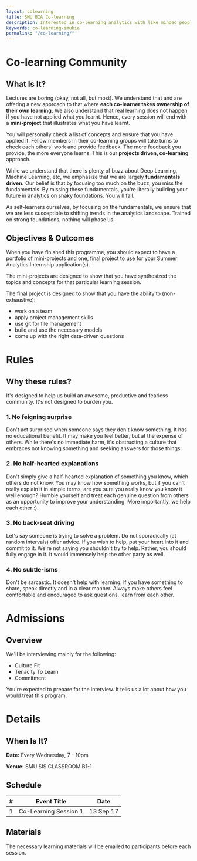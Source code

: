 ```yaml
---
layout: colearning
title: SMU BIA Co-learning
description: Interested in co-learning analytics with like minded people? Join us today!
keywords: co-learning-smubia
permalink: "/co-learning/"
---
```


# Co-learning Community

## What Is It?

Lectures are boring (okay, not all, but most). We understand that and are offering a new approach to that where **each co-learner takes ownership of their own learning.** We also understand that real learning does not happen if you have not applied what you learnt. Hence, every session will end with a **mini-project** that illustrates what you have learnt.

You will personally check a list of concepts and ensure that you have applied it. Fellow members in their co-learning groups will take turns to check each others' work and provide feedback. The more feedback you provide, the more everyone learns. This is our **projects driven, co-learning** approach.

While we understand that there is plenty of buzz about Deep Learning, Machine Learning, etc, we emphasize that we are largely **fundamentals driven.** Our belief is that by focusing too much on the buzz, you miss the fundamentals. By missing these fundamentals, you're literally building your future in analytics on shaky foundations. You will fall. 

As self-learners ourselves, by focusing on the fundamentals, we ensure that we are less susceptible to shifting trends in the analytics landscape. Trained on strong foundations, nothing will phase us.

## Objectives & Outcomes

When you have finished this programme, you should expect to have a portfolio of mini-projects and one, final project to use for your Summer Analytics Internship application(s).

The mini-projects are designed to show that you have synthesized the topics and concepts for that particular learning session.

The final project is designed to show that you have the ability to (non-exhaustive):
- work on a team
- apply project management skills
- use git for file management
- build and use the necessary models
- come up with the right data-driven questions

# Rules

## Why these rules?

It's designed to help us build an awesome, productive and fearless community. It's not designed to burden you.

### 1. No feigning surprise

Don't act surprised when someone says they don't know something. It has no educational benefit. It may make you feel better, but at the expense of others. While there's no immediate harm, it's obstructing a culture that embraces not knowing something and seeking answers for those things.

### 2. No half-hearted explanations

Don't simply give a half-hearted explanation of something you know, which others do not know. You may know how something works, but if you can't really explain it in simple terms, are you sure you really know you know it well enough? Humble yourself and treat each genuine question from others as an opportunity to improve your understanding. More importantly, we help each other :).

### 3. No back-seat driving

Let's say someone is trying to solve a problem. Do not sporadically (at random intervals) offer advice. If you wish to help, put your heart into it and commit to it. We're not saying you shouldn't try to help. Rather, you should fully engage in it. It would immensely help the other party as well.

### 4. No subtle-isms

Don't be sarcastic. It doesn't help with learning. If you have something to share, speak directly and in a clear manner. Always make others feel comfortable and encouraged to ask questions, learn from each other.

# Admissions

## Overview

We'll be interviewing mainly for the following:

- Culture Fit
- Tenacity To Learn
- Commitment

You're expected to prepare for the interview. It tells us a lot about how you would treat this program.

# Details

## When Is It?

**Date:**
Every Wednesday, 7 - 10pm

**Venue:**
SMU SIS CLASSROOM B1-1


## Schedule


| #  | Event Title               | Date         |
| -- |---------------------------|--------------|
| 1  | Co-Learning Session 1     | 13 Sep 17    |


## Materials

The necessary learning materials will be emailed to participants before each session.

